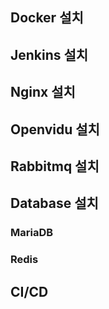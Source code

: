 ## Docker 설치

## Jenkins 설치 

## Nginx 설치

## Openvidu 설치

## Rabbitmq 설치

## Database 설치

### MariaDB

### Redis


## CI/CD
